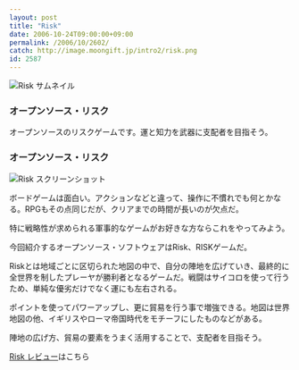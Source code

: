 ```yaml
---
layout: post
title: "Risk"
date: 2006-10-24T09:00:00+09:00
permalink: /2006/10/2602/
catch: http://image.moongift.jp/intro2/risk.png
id: 2587
---
```

 ![Risk サムネイル](http://image.moongift.jp/intro2/risk.t.png "Risk サムネイル")
  

### オープンソース・リスク
  
オープンソースのリスクゲームです。運と知力を武器に支配者を目指そう。  
<!--more-->  

### オープンソース・リスク
  

![Risk スクリーンショット](http://image.moongift.jp/intro2/risk.png "Risk スクリーンショット")

  

ボードゲームは面白い。アクションなどと違って、操作に不慣れでも何とかなる。RPGもその点同じだが、クリアまでの時間が長いのが欠点だ。

  

特に戦略性が求められる軍事的なゲームがお好きな方ならこれをやってみよう。

  

今回紹介するオープンソース・ソフトウェアはRisk、RISKゲームだ。

  

Riskとは地域ごとに区切られた地図の中で、自分の陣地を広げていき、最終的に全世界を制したプレーヤが勝利者となるゲームだ。戦闘はサイコロを使って行うため、単純な優劣だけでなく運にも左右される。

  

ポイントを使ってパワーアップし、更に貿易を行う事で増強できる。地図は世界地図の他、イギリスやローマ帝国時代をモチーフにしたものなどがある。

  

陣地の広げ方、貿易の要素をうまく活用することで、支配者を目指そう。

  

[Risk レビュー](http://oss.moongift.jp/review/i-2603.html)はこちら

